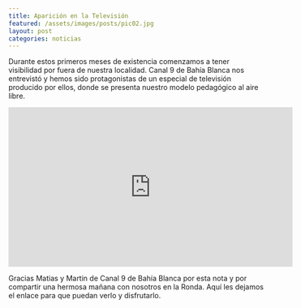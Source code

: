 ```yaml
---
title: Aparición en la Televisión
featured: /assets/images/posts/pic02.jpg
layout: post
categories: noticias
---
```


<p>Durante estos primeros meses de existencia comenzamos a tener visibilidad por fuera de nuestra localidad. Canal 9 de Bahía Blanca nos entrevistó y hemos sido protagonistas de un especial de televisión producido por ellos, donde se presenta nuestro modelo pedagógico al aire libre.</p>

<iframe width="560" height="315" src="https://www.youtube.com/embed/rFdFi0hw858" frameborder="0" allow="accelerometer; autoplay; encrypted-media; gyroscope; picture-in-picture" allowfullscreen></iframe>

<p>Gracias Matias y Martin de Canal 9 de Bahía Blanca por esta nota y por compartir una hermosa mañana con nosotros en la Ronda. Aquí les dejamos el enlace para que puedan verlo y disfrutarlo.</p>
